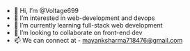- 👋 Hi, I’m @Voltage699
- 👀 I’m interested in web-development and devops
- 🌱 I’m currently learning full-stack web development
- 💞️ I’m looking to collaborate on front-end dev
- 📫 We can connect at - mayanksharma718476@gmail.com

<!---
Voltage699/Voltage699 is a ✨ special ✨ repository because its `README.md` (this file) appears on your GitHub profile.
You can click the Preview link to take a look at your changes.
--->
